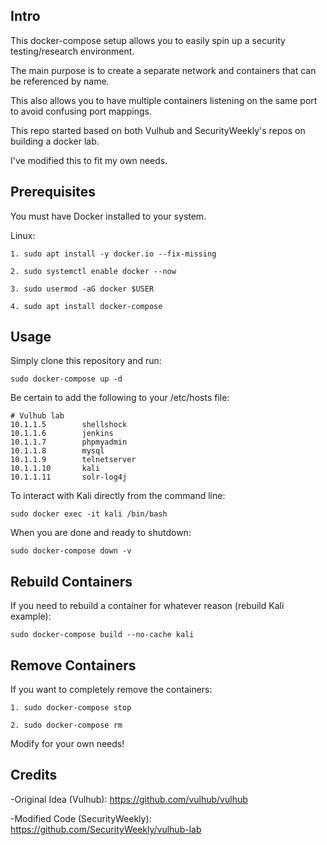 ## Intro

This docker-compose setup allows you to easily spin up a security testing/research environment.

The main purpose is to create a separate network and containers that can be referenced by name.

This also allows you to have multiple containers listening on the same port to avoid confusing port mappings.

This repo started based on both Vulhub and SecurityWeekly's repos on building a docker lab.

I've modified this to fit my own needs.


## Prerequisites

You must have Docker installed to your system.

Linux:
```
1. sudo apt install -y docker.io --fix-missing

2. sudo systemctl enable docker --now

3. sudo usermod -aG docker $USER

4. sudo apt install docker-compose

```


## Usage

Simply clone this repository and run:

``
sudo docker-compose up -d
``

Be certain to add the following to your /etc/hosts file:

```
# Vulhub lab
10.1.1.5        shellshock
10.1.1.6        jenkins
10.1.1.7        phpmyadmin
10.1.1.8        mysql
10.1.1.9        telnetserver
10.1.1.10       kali
10.1.1.11       solr-log4j

```

To interact with Kali directly from the command line:
```
sudo docker exec -it kali /bin/bash
```

When you are done and ready to shutdown:
```
sudo docker-compose down -v
```

## Rebuild Containers
If you need to rebuild a container for whatever reason (rebuild Kali example):
```
sudo docker-compose build --no-cache kali
```


## Remove Containers
If you want to completely remove the containers:
```
1. sudo docker-compose stop

2. sudo docker-compose rm
```

Modify for your own needs!


## Credits

-Original Idea (Vulhub): https://github.com/vulhub/vulhub

-Modified Code (SecurityWeekly): https://github.com/SecurityWeekly/vulhub-lab
